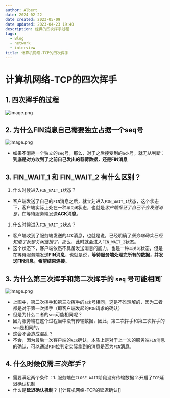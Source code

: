 ```yaml
---
author: Albert
date: 2024-02-22
date created: 2023-05-09
date updated: 2023-04-23 19:40
description: 经典的四次挥手过程
tags:
  - Blog
  - network
  - interview
title: 计算机网络-TCP的四次挥手
---
```


# 计算机网络-TCP的四次挥手

## 1. 四次挥手的过程

![image.png](https://img-20221128.oss-cn-shanghai.aliyuncs.com/img-2022-11/20230421155336.png)

## 2. 为什么FIN消息自己需要独立占据一个seq号

![image.png](https://img-20221128.oss-cn-shanghai.aliyuncs.com/img-2022-11/20230423154454.png)

- 如果不消耗一个独立的`seq`号，那么，对于之后接受到的`ack`号，就无从判断：**到底是对方收到了之前自己发出的载荷数据，还是FIN消息**

## 3. FIN_WAIT_1 和 FIN_WAIT_2 有什么区别？

1. 什么时候进入`FIN_WAIT_1`状态？

- 客户端发送了自己的`FIN`消息之后，就立刻进入`FIN_WAIT_1`状态，这个状态下，客户端实际上处在一种`半关闭`状态，也就是*客户端保证了自己不会发送消息*，在等待服务端发送**ACK消息**。

1. 什么时候进入`FIN_WAIT_2`状态？

- 客户端收到了服务端发送的`ACK`消息，也就是说，已经明确了*服务端确实已经知道了我想关闭连接了*，那么，此时就会进入`FIN_WAIT_2`状态。
- 这个状态下，客户端依然不具备发送消息的能力，也是一种`半关闭`状态，但是在等待服务端发送**FIN消息**，也就是说，**等待服务端处理完所有的数据，并发送FIN消息，希望结束连接**。

## 3. 为什么第三次挥手和第二次挥手的 `seq` 号可能相同`

![image.png](https://img-20221128.oss-cn-shanghai.aliyuncs.com/img-2022-11/20230423163033.png)

- 上图中，第二次挥手和第三次挥手的`ack`号相同，这是不难理解的，因为二者都是对于第一次挥手（即客户端发起的`FIN`请求的确认）
- 但是为什么二者的`seq`可能相同呢？
- 因为服务端在这个过程当中没有传输数据，因此，第二次挥手和第三次挥手的`seq`是相同的。
- 这会不会造成混乱？
- 不会，因为最后一次客户端的`ACK`确认，本质上是对于上一次的服务端`FIN`消息的确认，可以通过`FIN`位判定实际拿到的消息是否为`FIN`消息。

## 4. 什么时候仅需*三次挥手*？

- 需要满足两个条件：1. 服务端在`CLOSE_WAIT`阶段没有传输数据 2.开启了`TCP`延迟确认机制
- 什么是**延迟确认机制**？
  [[计算机网络-TCP的延迟确认]]
